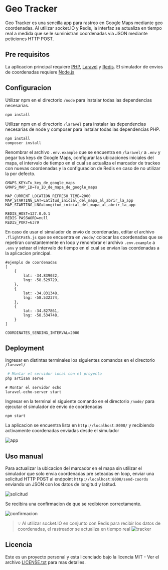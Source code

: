 # Geo Tracker

Geo Tracker es una sencilla app para rastreo en Google Maps mediante geo coordenadas. Al utilizar socket.IO y Redis, la interfaz se actualiza en tiempo real a medida que se le suministran coordenadas via JSON mediante peticiones HTTP POST.

## Pre requisitos

La aplicacion principal requiere [PHP](https://www.php.net/), [Laravel](https://laravel.com/) y [Redis](https://redis.io/).
El simulador de envios de coordenadas requiere [Node.js](https://nodejs.org/en/)

## Configuracion

Utilizar npm en el directorio `/node` para instalar todas las dependencias necesarias.

```
npm install
```

Utilizar npm en el directorio `/laravel` para instalar las dependencias necesarias de node y composer para instalar todas las dependencias PHP.

```
npm install
composer install
```

Renombrar el archivo `.env.example` que se encuentra en `/laravel/` a `.env` y pegar tus keys de Google Maps, configurar las ubicaciones iniciales del mapa, el intervalo de tiempo en el cual se actualiza el marcador de trackeo con nuevas coordenadas y la configuracion de Redis en caso de no utilizar la por defecto.

```
GMAPS_KEY=Tu_key_de_google_maps
GMAPS_MAP_ID=Tu_ID_de_mapa_de_google_maps

MAP_CURRENT_LOCATION_REFRESH_TIME=2000
MAP_STARTING_LAT=Latitud_inicial_del_mapa_al_abrir_la_app
MAP_STARTING_LNG=Longitud_inicial_del_mapa_al_abrir_la_app

REDIS_HOST=127.0.0.1
REDIS_PASSWORD=null
REDIS_PORT=6379

```

En caso de usar el simulador de envio de coordenadas, editar el archivo `.flightPath.js` que se encuentra en `/node/` colocar las coordenadas que se repetiran constantemente en loop y renombrar el archivo `.env.example` a `.env` y setear el intervalo de tiempo en el cual se envian las coordenadas a la aplicacion principal.

```
#ejemplo de coordenadas
[
    {
		lat: -34.839032,
		lng: -58.529729,
	},
	{
		lat: -34.831348,
		lng: -58.532374,
	},
	{
		lat: -34.827861,
		lng: -58.534748,
	}
]

```

```
COORDINATES_SENDING_INTERVAL=2000
```

## Deployment

Ingresar en distintas terminales los siguientes comandos en el directorio `/laravel/`

```php
 # Montar el servidor local con el proyecto
php artisan serve
```

```
# Montar el servidor echo
laravel-echo-server start
```

Ingresar en la terminal el siguiente comando en el directorio `/node/` para ejecutar el simulador de envio de coordenadas

```
npm start
```

La aplicacion se encuentra lista en `http://localhost:8000/` y recibiendo activamente coordenadas enviadas desde el simulador

![app](https://user-images.githubusercontent.com/37635454/123720850-6e5acc80-d85b-11eb-8686-30a1d27d2345.png)

## Uso manual

Para actualizar la ubicacion del marcador en el mapa sin utilizar el simulador que solo envia coordenadas pre seteadas en loop, enviar una solicitud HTTP POST al endpoint `http://localhost:8000/send-coords` enviando un JSON con los datos de longitud y latitud.

![solicitud](https://user-images.githubusercontent.com/37635454/123721445-bdedc800-d85c-11eb-913d-b3d389b9d200.png)

Se recibira una confirmacion de que se recibieron correctamente.

![confirmacion](https://user-images.githubusercontent.com/37635454/123721566-00afa000-d85d-11eb-9a45-d3073dd4ddec.png)

> :bulb: Al utilizar socket.IO en conjunto con Redis para recibir los datos de coordenadas, el rastreador se actualiza en tiempo real
> ![tracker](https://user-images.githubusercontent.com/37635454/123721952-c1ce1a00-d85d-11eb-8523-aa153386de09.png)

## Licencia

Este es un proyecto personal y esta licenciado bajo la licencia MIT - Ver el archivo [LICENSE.txt](LICENSE.txt) para mas detalles.
